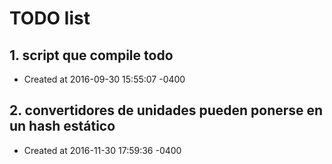 # TODO list
## 1. script que compile todo
- Created at   2016-09-30 15:55:07 -0400

## 2. convertidores de unidades pueden ponerse en un hash estático
- Created at   2016-11-30 17:59:36 -0400

